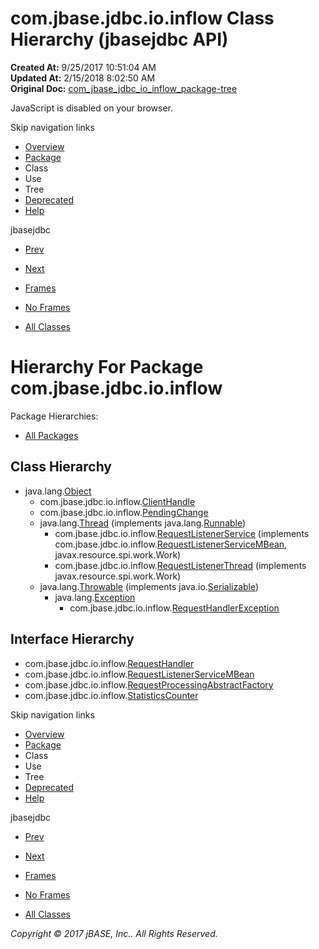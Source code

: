 # com.jbase.jdbc.io.inflow Class Hierarchy (jbasejdbc   API)

**Created At:** 9/25/2017 10:51:04 AM  
**Updated At:** 2/15/2018 8:02:50 AM  
**Original Doc:** [com_jbase_jdbc_io_inflow_package-tree](https://docs.jbase.com/39238-inflow/com_jbase_jdbc_io_inflow_package-tree)  

<!--<br>    try {<br>        if (location.href.indexOf('is-external=true') == -1) {<br>            parent.document.title="com.jbase.jdbc.io.inflow Class Hierarchy (jbasejdbc   API)";<br>        }<br>    }<br>    catch(err) {<br>    }<br>//-->
JavaScript is disabled on your browser.

Skip navigation links

- [Overview](../../../../../overview-summary.html)
- [Package](/39238-inflow/com_jbase_jdbc_io_inflow_package-summary)
- Class
- Use
- Tree
- [Deprecated](../../../../../deprecated-list.html)
- [Help](../../../../../help-doc.html)


jbasejdbc <br>

- [Prev](/39236-exception/com_jbase_jdbc_io_exception_package-tree)
- [Next](/39240-protocol/com_jbase_jdbc_protocol_package-tree)


- [Frames](../../../../../index.html?com/jbase/jdbc/io/inflow//39238-inflow/com_jbase_jdbc_io_inflow_package-tree)
- [No Frames](/39238-inflow/com_jbase_jdbc_io_inflow_package-tree)


- [All Classes](../../../../../allclasses-noframe.html)


<!--<br>  allClassesLink = document.getElementById("allclasses\_navbar\_top");<br>  if(window==top) {<br>    allClassesLink.style.display = "block";<br>  }<br>  else {<br>    allClassesLink.style.display = "none";<br>  }<br>  //-->

# Hierarchy For Package com.jbase.jdbc.io.inflow
Package Hierarchies:
- [All Packages](../../../../../overview-tree.html)

## Class Hierarchy

- java.lang.[Object](http://java.sun.com/j2se/1.5.0/docs/api/java/lang/Object.html?is-external=true "class or interface in java.lang")
    - com.jbase.jdbc.io.inflow.[ClientHandle](/39238-inflow/com_jbase_jdbc_io_inflow_ClientHandle "class in com.jbase.jdbc.io.inflow")
    - com.jbase.jdbc.io.inflow.[PendingChange](/39238-inflow/com_jbase_jdbc_io_inflow_PendingChange "class in com.jbase.jdbc.io.inflow")
    - java.lang.[Thread](http://java.sun.com/j2se/1.5.0/docs/api/java/lang/Thread.html?is-external=true "class or interface in java.lang") (implements java.lang.[Runnable](http://java.sun.com/j2se/1.5.0/docs/api/java/lang/Runnable.html?is-external=true "class or interface in java.lang"))
        - com.jbase.jdbc.io.inflow.[RequestListenerService](/39238-inflow/com_jbase_jdbc_io_inflow_RequestListenerService "class in com.jbase.jdbc.io.inflow") (implements com.jbase.jdbc.io.inflow.[RequestListenerServiceMBean](/39238-inflow/com_jbase_jdbc_io_inflow_RequestListenerServiceMBean "interface in com.jbase.jdbc.io.inflow"), javax.resource.spi.work.Work)
        - com.jbase.jdbc.io.inflow.[RequestListenerThread](/39238-inflow/com_jbase_jdbc_io_inflow_requestlistenerthread "class in com.jbase.jdbc.io.inflow") (implements javax.resource.spi.work.Work)
    - java.lang.[Throwable](http://java.sun.com/j2se/1.5.0/docs/api/java/lang/Throwable.html?is-external=true "class or interface in java.lang") (implements java.io.[Serializable](http://java.sun.com/j2se/1.5.0/docs/api/java/io/Serializable.html?is-external=true "class or interface in java.io"))
        - java.lang.[Exception](http://java.sun.com/j2se/1.5.0/docs/api/java/lang/Exception.html?is-external=true "class or interface in java.lang")
            - com.jbase.jdbc.io.inflow.[RequestHandlerException](/39238-inflow/com_jbase_jdbc_io_inflow_RequestHandlerException "class in com.jbase.jdbc.io.inflow")


## Interface Hierarchy

- com.jbase.jdbc.io.inflow.[RequestHandler](/39238-inflow/com_jbase_jdbc_io_inflow_RequestHandler "interface in com.jbase.jdbc.io.inflow")
- com.jbase.jdbc.io.inflow.[RequestListenerServiceMBean](/39238-inflow/com_jbase_jdbc_io_inflow_RequestListenerServiceMBean "interface in com.jbase.jdbc.io.inflow")
- com.jbase.jdbc.io.inflow.[RequestProcessingAbstractFactory](/39238-inflow/com_jbase_jdbc_io_inflow_requestprocessingabstractfactory "interface in com.jbase.jdbc.io.inflow")
- com.jbase.jdbc.io.inflow.[StatisticsCounter](/39238-inflow/com_jbase_jdbc_io_inflow_statisticscounter "interface in com.jbase.jdbc.io.inflow")

Skip navigation links

- [Overview](../../../../../overview-summary.html)
- [Package](/39238-inflow/com_jbase_jdbc_io_inflow_package-summary)
- Class
- Use
- Tree
- [Deprecated](../../../../../deprecated-list.html)
- [Help](../../../../../help-doc.html)


jbasejdbc <br>

- [Prev](/39236-exception/com_jbase_jdbc_io_exception_package-tree)
- [Next](/39240-protocol/com_jbase_jdbc_protocol_package-tree)


- [Frames](../../../../../index.html?com/jbase/jdbc/io/inflow//39238-inflow/com_jbase_jdbc_io_inflow_package-tree)
- [No Frames](/39238-inflow/com_jbase_jdbc_io_inflow_package-tree)


- [All Classes](../../../../../allclasses-noframe.html)


<!--<br>  allClassesLink = document.getElementById("allclasses\_navbar\_bottom");<br>  if(window==top) {<br>    allClassesLink.style.display = "block";<br>  }<br>  else {<br>    allClassesLink.style.display = "none";<br>  }<br>  //-->

*Copyright © 2017 jBASE, Inc.. All Rights Reserved.*
